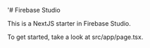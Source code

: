 '# Firebase Studio

This is a NextJS starter in Firebase Studio.

To get started, take a look at src/app/page.tsx.

